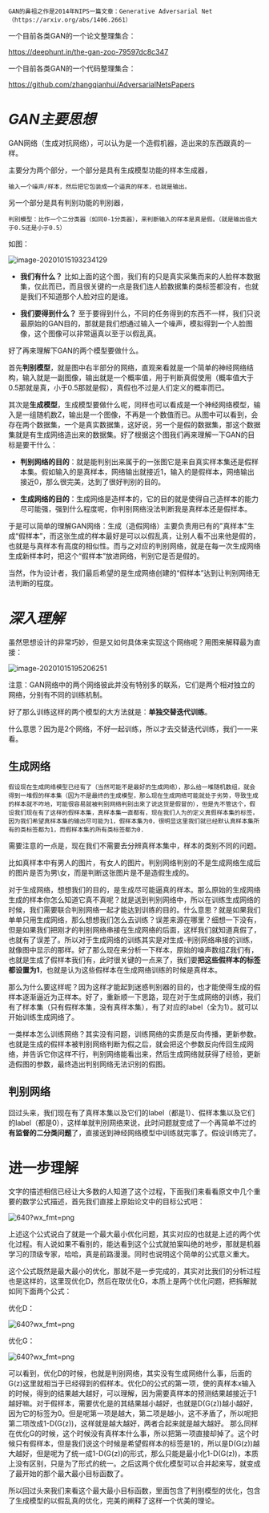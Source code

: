 ```
GAN的鼻祖之作是2014年NIPS一篇文章：Generative Adversarial Net（https://arxiv.org/abs/1406.2661）
```

一个目前各类GAN的一个论文整理集合：

https://deephunt.in/the-gan-zoo-79597dc8c347

一个目前各类GAN的一个代码整理集合：

https://github.com/zhangqianhui/AdversarialNetsPapers

# *GAN主要思想*

GAN网络（生成对抗网络），可以认为是一个造假机器，造出来的东西跟真的一样。

主要分为两个部分，一个部分是具有生成模型功能的样本生成器，

```
输入一个噪声/样本，然后把它包装成一个逼真的样本，也就是输出。
```

另一个部分是具有判别功能的判别器，

```
判别模型：比作一个二分类器（如同0-1分类器），来判断输入的样本是真是假。（就是输出值大于0.5还是小于0.5）
```

如图：

![image-20201015193234129](C:/Users/15429/AppData/Roaming/Typora/typora-user-images/image-20201015193234129.png)



- **我们有什么？** 
  比如上面的这个图，我们有的只是真实采集而来的人脸样本数据集，仅此而已，而且很关键的一点是我们连人脸数据集的类标签都没有，也就是我们不知道那个人脸对应的是谁。



- **我们要得到什么？**
  至于要得到什么，不同的任务得到的东西不一样，我们只说最原始的GAN目的，那就是我们想通过输入一个噪声，模拟得到一个人脸图像，这个图像可以非常逼真以至于以假乱真。



好了再来理解下GAN的两个模型要做什么。



首先**判别模型**，就是图中右半部分的网络，直观来看就是一个简单的神经网络结构，输入就是一副图像，输出就是一个概率值，用于判断真假使用（概率值大于0.5那就是真，小于0.5那就是假），真假也不过是人们定义的概率而已。



其次是**生成模型**，生成模型要做什么呢，同样也可以看成是一个神经网络模型，输入是一组随机数Z，输出是一个图像，不再是一个数值而已。从图中可以看到，会存在两个数据集，一个是真实数据集，这好说，另一个是假的数据集，那这个数据集就是有生成网络造出来的数据集。好了根据这个图我们再来理解一下GAN的目标是要干什么：



- **判别网络的目的**：就是能判别出来属于的一张图它是来自真实样本集还是假样本集。假如输入的是真样本，网络输出就接近1，输入的是假样本，网络输出接近0，那么很完美，达到了很好判别的目的。



- **生成网络的目的**：生成网络是造样本的，它的目的就是使得自己造样本的能力尽可能强，强到什么程度呢，你判别网络没法判断我是真样本还是假样本。



于是可以简单的理解GAN网络：生成（造假网络）主要负责用已有的"真样本"生成“假样本”，而这张生成的样本最好是可以以假乱真，让别人看不出来他是假的，也就是与真样本有高度的相似性。而与之对应的判别网络，就是在每一次生成网络生成新样本时，把这个“假样本”放进网络，判别它是否是假的。

当然，作为设计者，我们最后希望的是生成网络创建的“假样本”达到让判别网络无法判断的程度。



# *深入理解*



虽然思想设计的非常巧妙，但是又如何具体来实现这个网络呢？用图来解释最为直接：

![image-20201015195206251](C:/Users/15429/AppData/Roaming/Typora/typora-user-images/image-20201015195206251.png)



注意：GAN网络中的两个网络彼此并没有特别多的联系，它们是两个相对独立的网络，分别有不同的训练机制。

好了那么训练这样的两个模型的大方法就是：**单独交替迭代训练**。

什么意思？因为是2个网络，不好一起训练，所以才去交替迭代训练，我们一一来看。 

## 生成网络



```
假设现在生成网络模型已经有了（当然可能不是最好的生成网络），那么给一堆随机数组，就会得到一堆假的样本集（因为不是最终的生成模型，那么现在生成网络可能就处于劣势，导致生成的样本就不咋地，可能很容易就被判别网络判别出来了说这货是假冒的），但是先不管这个，假设我们现在有了这样的假样本集，真样本集一直都有，现在我们人为的定义真假样本集的标签，因为我们希望真样本集的输出尽可能为1，假样本集为0，很明显这里我们就已经默认真样本集所有的类标签都为1，而假样本集的所有类标签都为0. 
```

需要注意的一点是，现在我们不需要去分辨真样本集中，样本的类别不同的问题。

比如真样本中有男人的图片，有女人的图片。判别网络判别的不是生成网络生成后的图片是否为男\女，而是判断这张图片是不是造假生成的。

对于生成网络，想想我们的目的，是生成尽可能逼真的样本。那么原始的生成网络生成的样本你怎么知道它真不真呢？就是送到判别网络中，所以在训练生成网络的时候，我们需要联合判别网络一起才能达到训练的目的。什么意思？就是如果我们单单只用生成网络，那么想想我们怎么去训练？误差来源在哪里？细想一下没有，但是如果我们把刚才的判别网络串接在生成网络的后面，这样我们就知道真假了，也就有了误差了。所以对于生成网络的训练其实是对生成-判别网络串接的训练，就像图中显示的那样。好了那么现在来分析一下样本，原始的噪声数组Z我们有，也就是生成了假样本我们有，此时很关键的一点来了，我们要**把这些假样本的标签都设置为1**，也就是认为这些假样本在生成网络训练的时候是真样本。

那么为什么要这样呢？因为这样才能起到迷惑判别器的目的，也才能使得生成的假样本逐渐逼近为正样本。好了，重新顺一下思路，现在对于生成网络的训练，我们有了样本集（只有假样本集，没有真样本集），有了对应的label（全为1）。就可以开始训练生成网络了。

一类样本怎么训练网络？其实没有问题，训练网络的实质是反向传播，更新参数。也就是生成的假样本被判别网络判断为假之后，就会把这个参数反向传回生成网络，并告诉它你这样不行，判别网络能看出来，然后生成网络就获得了经验，更新造假图的参数，最终造出判别网络无法识别的假图。

## 判别网络

回过头来，我们现在有了真样本集以及它们的label（都是1）、假样本集以及它们的label（都是0），这样单就判别网络来说，此时问题就变成了一个再简单不过的**有监督的二分类问题**了，直接送到神经网络模型中训练就完事了。假设训练完了。



# 进一步理解



文字的描述相信已经让大多数的人知道了这个过程，下面我们来看看原文中几个重要的数学公式描述，首先我们直接上原始论文中的目标公式吧：





![640?wx_fmt=png](https://img1.sycdn.imooc.com/5af1b3080001290e06940048.jpg)



上述这个公式说白了就是一个最大最小优化问题，其实对应的也就是上述的两个优化过程。有人说如果不看别的，能达看到这个公式就拍案叫绝的地步，那就是机器学习的顶级专家，哈哈，真是前路漫漫。同时也说明这个简单的公式意义重大。

这个公式既然是最大最小的优化，那就不是一步完成的，其实对比我们的分析过程也是这样的，这里现优化D，然后在取优化G，本质上是两个优化问题，把拆解就如同下面两个公式：

优化D：



![640?wx_fmt=png](https://img1.sycdn.imooc.com/5af1b3080001832106650039.jpg)



优化G：



![640?wx_fmt=png](https://img1.sycdn.imooc.com/5af1b308000198d704400050.jpg)



可以看到，优化D的时候，也就是判别网络，其实没有生成网络什么事，后面的G(z)这里就相当于已经得到的假样本。优化D的公式的第一项，使的真样本x输入的时候，得到的结果越大越好，可以理解，因为需要真样本的预测结果越接近于1越好嘛。对于假样本，需要优化是的其结果越小越好，也就是D(G(z))越小越好，因为它的标签为0。但是呢第一项是越大，第二项是越小，这不矛盾了，所以呢把第二项改成1-D(G(z))，这样就是越大越好，两者合起来就是越大越好。 那么同样在优化G的时候，这个时候没有真样本什么事，所以把第一项直接却掉了。这个时候只有假样本，但是我们说这个时候是希望假样本的标签是1的，所以是D(G(z))越大越好，但是呢为了统一成1-D(G(z))的形式，那么只能是最小化1-D(G(z))，本质上没有区别，只是为了形式的统一。之后这两个优化模型可以合并起来写，就变成了最开始的那个最大最小目标函数了。

所以回过头来我们来看这个最大最小目标函数，里面包含了判别模型的优化，包含了生成模型的以假乱真的优化，完美的阐释了这样一个优美的理论。





